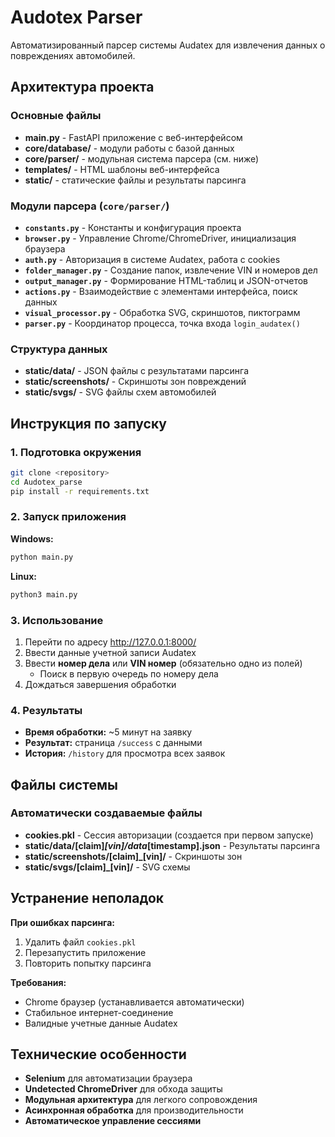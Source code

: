 # Audotex Parser

Автоматизированный парсер системы Audatex для извлечения данных о повреждениях автомобилей.

## Архитектура проекта

### Основные файлы
* **main.py** - FastAPI приложение с веб-интерфейсом
* **core/database/** - модули работы с базой данных
* **core/parser/** - модульная система парсера (см. ниже)
* **templates/** - HTML шаблоны веб-интерфейса
* **static/** - статические файлы и результаты парсинга

### Модули парсера (`core/parser/`)


* **`constants.py`** - Константы и конфигурация проекта
* **`browser.py`** - Управление Chrome/ChromeDriver, инициализация браузера
* **`auth.py`** - Авторизация в системе Audatex, работа с cookies
* **`folder_manager.py`** - Создание папок, извлечение VIN и номеров дел
* **`output_manager.py`** - Формирование HTML-таблиц и JSON-отчетов
* **`actions.py`** - Взаимодействие с элементами интерфейса, поиск данных
* **`visual_processor.py`** - Обработка SVG, скриншотов, пиктограмм
* **`parser.py`** - Координатор процесса, точка входа `login_audatex()`

### Структура данных
* **static/data/** - JSON файлы с результатами парсинга
* **static/screenshots/** - Скриншоты зон повреждений
* **static/svgs/** - SVG файлы схем автомобилей

## Инструкция по запуску

### 1. Подготовка окружения
```bash
git clone <repository>
cd Audotex_parse
pip install -r requirements.txt
```

### 2. Запуск приложения
**Windows:**
```bash
python main.py
```

**Linux:**
```bash
python3 main.py
```

### 3. Использование
1. Перейти по адресу http://127.0.0.1:8000/
2. Ввести данные учетной записи Audatex
3. Ввести **номер дела** или **VIN номер** (обязательно одно из полей)
   - Поиск в первую очередь по номеру дела
4. Дождаться завершения обработки

### 4. Результаты
- **Время обработки:** ~5 минут на заявку
- **Результат:** страница `/success` с данными
- **История:** `/history` для просмотра всех заявок

## Файлы системы

### Автоматически создаваемые файлы
* **cookies.pkl** - Сессия авторизации (создается при первом запуске)
* **static/data/[claim]_[vin]/data_[timestamp].json** - Результаты парсинга
* **static/screenshots/[claim]_[vin]/** - Скриншоты зон
* **static/svgs/[claim]_[vin]/** - SVG схемы

## Устранение неполадок

**При ошибках парсинга:**
1. Удалить файл `cookies.pkl`
2. Перезапустить приложение
3. Повторить попытку парсинга

**Требования:**
- Chrome браузер (устанавливается автоматически)
- Стабильное интернет-соединение
- Валидные учетные данные Audatex

## Технические особенности

- **Selenium** для автоматизации браузера
- **Undetected ChromeDriver** для обхода защиты
- **Модульная архитектура** для легкого сопровождения
- **Асинхронная обработка** для производительности
- **Автоматическое управление сессиями**

